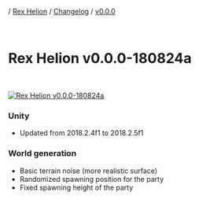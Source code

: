 / [Rex Helion](../../../) / [Changelog](../../) / [v0.0.0](../)

<br>

# Rex Helion v0.0.0-180824a

<br>

[![Rex Helion v0.0.0-180824a](http://img.youtube.com/vi/kqFjwkUKCiE/0.jpg)](http://www.youtube.com/watch?v=kqFjwkUKCiE "Rex Helion v0.0.0-180824a")

### Unity ###

- Updated from 2018.2.4f1 to 2018.2.5f1

### World generation ###

- Basic terrain noise (more realistic surface)
- Randomized spawning position for the party
- Fixed spawning height of the party

<br>
<br>
<br>
